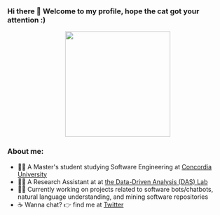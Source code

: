 ### Hi there 👋 Welcome to my profile, hope the cat got your attention :)


<p align="center">
    <img src="https://media.giphy.com/media/gTtlgzdECPSzC/giphy.gif" width="240px" align="center">
</p> 

<!--
**KhaledBadran/KhaledBadran** is a ✨ _special_ ✨ repository because its `README.md` (this file) appears on your GitHub profile.-->

### About me:

- 👨‍🎓 A Master's student studying Software Engineering at [Concordia University](https://www.Concordia.ca "Concordia University Website")
- 👨‍🔬 A Research Assistant at at [the Data-Driven Analysis (DAS) Lab](http://das.encs.concordia.ca/members/khaled-badran/ "Personal Das Webpage")
- 👨‍💻 Currently working on projects related to software bots/chatbots, natural language understanding, and mining software repositories 
- ☕ Wanna chat? 👉 find me at [Twitter](https://twitter.com/Khaled_Badran9 "Twitter Account")
